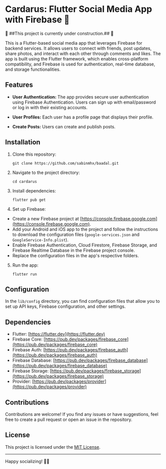 # Cardarus: Flutter Social Media App with Firebase 🚧

🚧 ##This project is currently under construction.## 🚧

This is a Flutter-based social media app that leverages Firebase for backend services. It allows users to connect with friends, post updates, share photos, and interact with each other through comments and likes. The app is built using the Flutter framework, which enables cross-platform compatibility, and Firebase is used for authentication, real-time database, and storage functionalities.

## Features

- **User Authentication:** The app provides secure user authentication using Firebase Authentication. Users can sign up with email/password or log in with their existing accounts.

- **User Profiles:** Each user has a profile page that displays their profile.

- **Create Posts:** Users can create and publish posts.

## Installation

1. Clone this repository:
    ```
    git clone https://github.com/sabinmhx/baadal.git
    ```
2. Navigate to the project directory:
    ```
    cd cardarus
    ```
3. Install dependencies:
    ```
    flutter pub get
    ```
4. Set up Firebase:

- Create a new Firebase project at [https://console.firebase.google.com](https://console.firebase.google.com).
- Add your Android and iOS app to the project and follow the instructions to download the configuration files (`google-services.json` and `GoogleService-Info.plist`).
- Enable Firebase Authentication, Cloud Firestore, Firebase Storage, and Firebase Realtime Database in the Firebase project console.
- Replace the configuration files in the app's respective folders.

5. Run the app:
    ```
    flutter run
    ```

## Configuration

In the `lib/config` directory, you can find configuration files that allow you to set up API keys, Firebase configuration, and other settings.

## Dependencies

- Flutter: [https://flutter.dev](https://flutter.dev)
- Firebase Core: [https://pub.dev/packages/firebase_core](https://pub.dev/packages/firebase_core)
- Firebase Auth: [https://pub.dev/packages/firebase_auth](https://pub.dev/packages/firebase_auth)
- Firebase Database: [https://pub.dev/packages/firebase_database](https://pub.dev/packages/firebase_database)
- Firebase Storage: [https://pub.dev/packages/firebase_storage](https://pub.dev/packages/firebase_storage)
- Provider: [https://pub.dev/packages/provider](https://pub.dev/packages/provider)

## Contributions

Contributions are welcome! If you find any issues or have suggestions, feel free to create a pull request or open an issue in the repository.

## License

This project is licensed under the [MIT License](LICENSE).

---

Happy socializing! 📱✨


